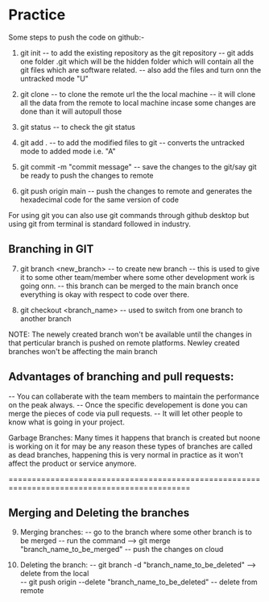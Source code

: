 # Practice

Some steps to push the code on github:- 
1. git init -- to add the existing repository as the git repository
            -- git adds one folder .git which will be the hidden folder which will contain all the git files which are software related.
            -- also add the files and turn onn the untracked mode "U"

2. git clone <HTTP URL> -- to clone the remote url the the local machine 
                        -- it will clone all the data from the remote to local machine incase some changes are done than it will autopull those 

3. git status -- to check the git status 

4. git add . -- to add the modified files to git
             -- converts the untracked mode to added mode i.e. "A"

5. git commit -m "commit message" -- save the changes to the git/say git be ready to push the changes to remote 

6. git push origin main -- push the changes to remote and generates the hexadecimal code for the same version of code 

For using git you can also use git commands through github desktop but using git from terminal is standard followed in industry.


## Branching in GIT

7. git branch <new_branch> -- to create new branch
                           --  this is used to give it to some other team/member where some other development work is going onn.
                           -- this branch can be merged to the main branch once everything is okay with respect to code over there.

8. git checkout <branch_name> -- used to switch from one branch to another branch 

NOTE: The newely created branch won't be available until the changes in that perticular branch is pushed on remote platforms.
    Newley created branches won't be affecting the main branch



## Advantages of branching and pull requests:
-- You can collaberate with the team members to maintain the performance on the peak always.
-- Once the specific developement is done you can merge the pieces of code via pull requests.
-- It will let other people to know what is going in your project.

Garbage Branches: Many times it happens that branch is created but noone is working on it for may be any reason these types of branches are called as dead branches, happening this is very normal in practice as it won't affect the product or service anymore.

=============================================================================================


## Merging and Deleting the branches 

9. Merging branches: -- go to the branch where some other branch is to be merged 
                     -- run the command --> git merge "branch_name_to_be_merged" 
                     -- push the changes on cloud 

10. Deleting the branch: -- git branch -d "branch_name_to_be_deleted" --> delete from the local  
                         -- git push origin --delete "branch_name_to_be_deleted" -- delete from remote
